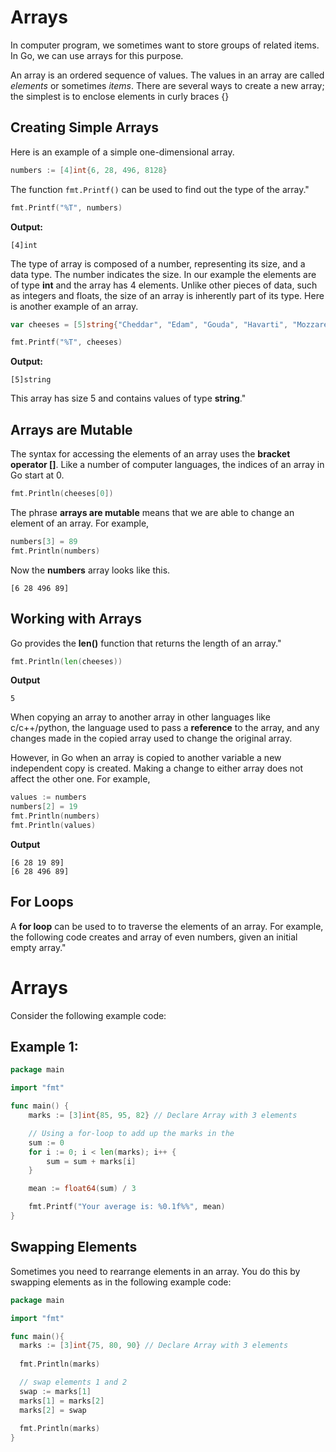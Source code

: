 # Arrays
In computer program, we sometimes want to store groups of related items. In Go, we can use arrays for this purpose.

An array is an ordered sequence of values.  The values in an array are called _elements_ or sometimes _items_. There are several ways to create a new array; the simplest is to enclose elements in curly braces {}

## Creating Simple Arrays

Here is an example of a simple one-dimensional array.

```go
numbers := [4]int{6, 28, 496, 8128}
```

The function ```fmt.Printf()``` can be used to find out the type of the array."

```go
fmt.Printf("%T", numbers)
```
**Output:**
```
[4]int
```

The type of array is composed of a number, representing its size, and a data type.  The number indicates the size. In our example the elements are of type **int** and the array has 4 elements.  Unlike other pieces of data, such as integers and floats, the size of an array is inherently part of its type.  Here is another example of an array.

```go
var cheeses = [5]string{"Cheddar", "Edam", "Gouda", "Havarti", "Mozzarella"}

fmt.Printf("%T", cheeses)
```

**Output:**
```
[5]string
```

This array has size 5 and contains values of type **string**."

## Arrays are Mutable

The syntax for accessing the elements of an array uses the **bracket operator []**.  Like a number of computer languages, the indices of an array in Go start at 0.

```go
fmt.Println(cheeses[0])
```

The phrase **arrays are mutable** means that we are able to change an element of an array.  For example,

```go
numbers[3] = 89
fmt.Println(numbers)
```

Now the **numbers** array looks like this.

```
[6 28 496 89]
```

## Working with Arrays

Go provides the **len()** function that returns the length of an array."

```go
fmt.Println(len(cheeses))
```

**Output**
```
5
```

When copying an array to another array in other languages like c/c++/python, the language used to pass a **reference** to the array, and any changes made in the copied array used to change the original array.

However, in Go when an array is copied to another variable a new independent copy is created.  Making a change to either array does not affect the other one.  For example,

```go
values := numbers
numbers[2] = 19
fmt.Println(numbers)
fmt.Println(values)
```

**Output**
```
[6 28 19 89]
[6 28 496 89]
```
## For Loops

A **for loop** can be used to to traverse the elements of an array. For example, the following code creates and array of even numbers, given an initial empty array."

# Arrays

Consider the following example code:

## Example 1:

```go
package main

import "fmt"

func main() {
	marks := [3]int{85, 95, 82} // Declare Array with 3 elements

	// Using a for-loop to add up the marks in the
	sum := 0
	for i := 0; i < len(marks); i++ {
		sum = sum + marks[i]
	}

	mean := float64(sum) / 3

	fmt.Printf("Your average is: %0.1f%%", mean)
}
```

## Swapping Elements

Sometimes you need to rearrange elements in an array. You do this by swapping elements as in the following example code:

```go
package main

import "fmt"

func main(){
  marks := [3]int{75, 80, 90} // Declare Array with 3 elements
  
  fmt.Println(marks)

  // swap elements 1 and 2
  swap := marks[1]
  marks[1] = marks[2]
  marks[2] = swap
  
  fmt.Println(marks)
}
```

